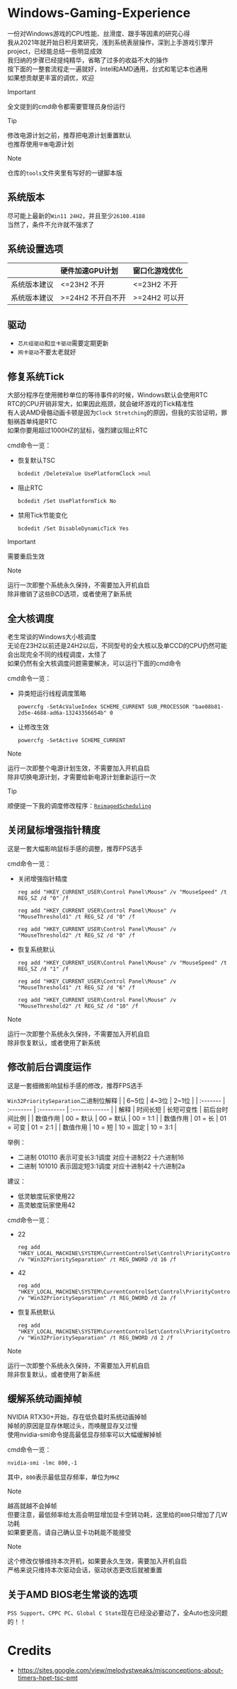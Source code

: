 # Windows-Gaming-Experience
一份对Windows游戏的CPU性能、丝滑度、跟手等因素的研究心得  
我从2021年就开始日积月累研究，浅到系统表层操作，深到上手游戏引擎开project，已经能总结一些明显成效  
我归纳的步骤已经提纯精华，省略了过多的收益不大的操作  
按下面的一整套流程走一遍就好，Intel和AMD通用，台式和笔记本也通用  
如果想贡献更丰富的调优，欢迎  

> [!IMPORTANT]
> 全文提到的cmd命令都需要管理员身份运行  

> [!TIP]
> 修改电源计划之前，推荐把电源计划重置默认  
> 也推荐使用`平衡`电源计划  

> [!NOTE]
> 仓库的`tools`文件夹里有写好的一键脚本版  

## 系统版本
尽可能上最新的`Win11 24H2`，并且至少`26100.4188`  
当然了，条件不允许就不强求了  

## 系统设置选项
|              | 硬件加速GPU计划   | 窗口化游戏优化 |
| :----------- | :---------------- | :------------- |
| 系统版本建议 | <=23H2 不开       | <=23H2 不开    |
| 系统版本建议 | >=24H2 不开白不开 | >=24H2 可以开  |

## 驱动
- `芯片组驱动`和`显卡驱动`需要定期更新  
- `网卡驱动`不要太老就好  

## 修复系统Tick
大部分程序在使用微秒单位的等待事件的时候，Windows默认会使用RTC  
RTC的CPU开销非常大，如果因此瓶颈，就会破坏游戏的Tick精准性  
有人说AMD骨骼动画卡顿是因为`Clock Stretching`的原因，但我的实验证明，罪魁祸首单纯是RTC  
如果你要用超过1000HZ的鼠标，强烈建议阻止RTC  
  
cmd命令一览：
- 恢复默认TSC
    ```
    bcdedit /DeleteValue UsePlatformClock >nul
    ```
- 阻止RTC
    ```
    bcdedit /Set UsePlatformTick No
    ```
- 禁用Tick节能变化
    ```
    bcdedit /Set DisableDynamicTick Yes
    ```

> [!IMPORTANT]
> 需要重启生效  

> [!NOTE]
> 运行一次即整个系统永久保持，不需要加入开机自启  
> 除非撤销了这些BCD选项，或者使用了新系统  

## 全大核调度
老生常谈的Windows大小核调度  
无论在23H2以前还是24H2以后，不同型号的全大核以及单CCD的CPU仍然可能会出现完全不同的线程调度，太怪了  
如果仍然有全大核调度问题需要解决，可以运行下面的cmd命令  
  
cmd命令一览：
- 异类短运行线程调度策略
    ```
    powercfg -SetAcValueIndex SCHEME_CURRENT SUB_PROCESSOR "bae08b81-2d5e-4688-ad6a-13243356654b" 0
    ```
- 让修改生效
    ```
    powercfg -SetActive SCHEME_CURRENT
    ```

> [!NOTE]
> 运行一次即整个电源计划生效，不需要加入开机自启  
> 除非切换电源计划，才需要给新电源计划重新运行一次  

> [!TIP]
> 顺便提一下我的调度修改程序：[`ReimagedScheduling`](https://github.com/Yukiriri/ReimaginedScheduling)

## 关闭鼠标增强指针精度
这是一套大幅影响鼠标手感的调整，推荐FPS选手  
  
cmd命令一览：
- 关闭增强指针精度
    ```
    reg add "HKEY_CURRENT_USER\Control Panel\Mouse" /v "MouseSpeed" /t REG_SZ /d "0" /f
    ```
    ```
    reg add "HKEY_CURRENT_USER\Control Panel\Mouse" /v "MouseThreshold1" /t REG_SZ /d "0" /f
    ```
    ```
    reg add "HKEY_CURRENT_USER\Control Panel\Mouse" /v "MouseThreshold2" /t REG_SZ /d "0" /f
    ```
- 恢复系统默认
    ```
    reg add "HKEY_CURRENT_USER\Control Panel\Mouse" /v "MouseSpeed" /t REG_SZ /d "1" /f
    ```
    ```
    reg add "HKEY_CURRENT_USER\Control Panel\Mouse" /v "MouseThreshold1" /t REG_SZ /d "6" /f
    ```
    ```
    reg add "HKEY_CURRENT_USER\Control Panel\Mouse" /v "MouseThreshold2" /t REG_SZ /d "10" /f
    ```

> [!NOTE]
> 运行一次即整个系统永久保持，不需要加入开机自启  
> 除非恢复默认，或者使用了新系统  

## 修改前后台调度运作
这是一套细微影响鼠标手感的修改，推荐FPS选手  
  
`Win32PrioritySeparation`二进制位解释
|          | 6~5位     | 4~3位      | 2~1位          |
| :------- | :-------- | :--------- | :------------- |
| 解释     | 时间长短  | 长短可变性 | 前后台时间比例 |
| 数值作用 | 00 = 默认 | 00 = 默认  | 00 = 1:1       |
| 数值作用 | 01 = 长   | 01 = 可变  | 01 = 2:1       |
| 数值作用 | 10 = 短   | 10 = 固定  | 10 = 3:1       |

举例：
- 二进制 010110 表示可变长3:1调度 对应十进制22 十六进制16
- 二进制 101010 表示固定短3:1调度 对应十进制42 十六进制2a

建议：
- 低灵敏度玩家使用22
- 高灵敏度玩家使用42

cmd命令一览：
- 22
    ```
    reg add "HKEY_LOCAL_MACHINE\SYSTEM\CurrentControlSet\Control\PriorityControl" /v "Win32PrioritySeparation" /t REG_DWORD /d 16 /f
    ```
- 42
    ```
    reg add "HKEY_LOCAL_MACHINE\SYSTEM\CurrentControlSet\Control\PriorityControl" /v "Win32PrioritySeparation" /t REG_DWORD /d 2a /f
    ```
- 恢复系统默认
    ```
    reg add "HKEY_LOCAL_MACHINE\SYSTEM\CurrentControlSet\Control\PriorityControl" /v "Win32PrioritySeparation" /t REG_DWORD /d 2 /f
    ```

> [!NOTE]
> 运行一次即整个系统永久保持，不需要加入开机自启  
> 除非恢复默认，或者使用了新系统  

## 缓解系统动画掉帧
NVIDIA RTX30+开始，存在低负载时系统动画掉帧  
掉帧的原因是显存休眠过头，而唤醒显存又过慢  
使用nvidia-smi命令提高最低显存频率可以大幅缓解掉帧  
  
cmd命令一览：
```
nvidia-smi -lmc 800,-1
```

其中，`800`表示最低显存频率，单位为`MHZ`

> [!NOTE]
> 越高就越不会掉帧  
> 但要注意，最低频率给太高会明显增加显卡空转功耗，这里给的`800`只增加了几W功耗  
> 如果要更高，请自己确认显卡功耗能不能接受  

> [!NOTE]
> 这个修改仅够维持本次开机，如果要永久生效，需要加入开机自启  
> 严格来说只维持本次驱动会话，驱动状态更改后就被重置  

## 关于AMD BIOS老生常谈的选项
`PSS Support`、`CPPC PC`、`Global C State`现在已经没必要动了，全Auto也没问题的！！

# Credits
- https://sites.google.com/view/melodystweaks/misconceptions-about-timers-hpet-tsc-pmt
